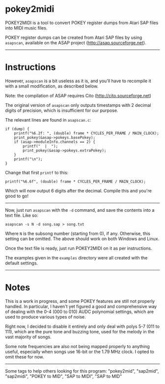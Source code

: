 # pokey2midi
POKEY2MIDI is a tool to convert POKEY register dumps from Atari SAP files into MIDI music files.

POKEY register dumps can be created from Atari SAP files by using `asapscan`, available on the ASAP project (http://asap.sourceforge.net). 

---
# Instructions  

However, `asapscan` is a bit useless as it is, and you'll have to recompile it with a small modification, as described below.

Note: the compilation of ASAP requires Cito (http://cito.sourceforge.net)

The original version of `asapscan` only outputs timestamps with 2 decimal digits of precision, which is insufficient for our purpose.

The relevant lines are found in `asapscan.c`:

    if (dump) {
    	printf("%6.2f: ", (double) frame * CYCLES_PER_FRAME / MAIN_CLOCK);
    	print_pokey(&asap->pokeys.basePokey);
    	if (asap->moduleInfo.channels == 2) {
    		printf("  |  ");
    		print_pokey(&asap->pokeys.extraPokey);
    	}
    	printf("\n");
    }

Change that first `printf` to this:

    printf("%6.6f", (double) frame * CYCLES_PER_FRAME / MAIN_CLOCK);

Which will now output 6 digits after the decimal. Compile this and you're good to go!

----

Now, just run `asapscan` with the `-d` command, and save the contents into a text file. Like so:

    asapscan -s N -d song.sap > song.txt

Where `N` is the subsong number (starting from 0), if any. Otherwise, this setting can be omitted. The above should work on both Windows and Linux.

Once the text file is ready, just run POKEY2MIDI on it as per instructions.

The examples given in the `examples` directory were all created with the default settings.

---
# Notes  

This is a work in progress, and some POKEY features are still not properly handled. In particular, I haven't yet figured a good and comprehensive way of dealing with the 0-4 (000 to 010) AUDC polynomial settings, which are used to produce various types of noise.

Right now, I decided to disable it entirely and only deal with polys 5-7 (011 to 111), which are the pure tone and buzzing tone, used for the melody in the vast majority of songs. 

Some note frequencies are also not being mapped properly to anything useful, especially when songs use 16-bit or the 1.79 MHz clock. I opted to omit these for now.

---

Some tags to help others looking for this program: "pokey2mid", "sap2mid", "sap2midi", "POKEY to MID", "SAP to MIDI", "SAP to MID"
